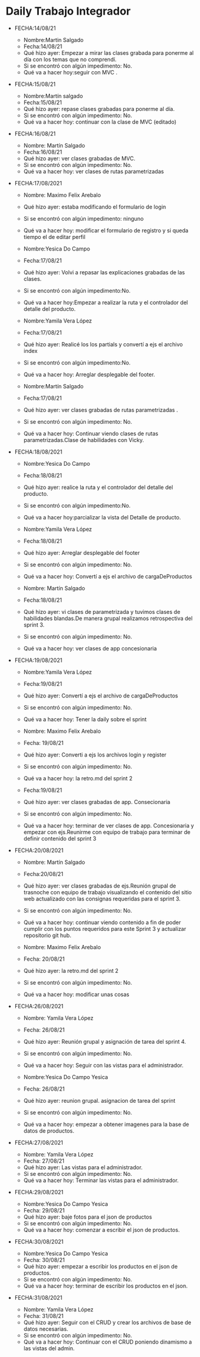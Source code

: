 # Daily Trabajo Integrador

* FECHA:14/08/21

  * Nombre:Martin Salgado
  * Fecha:14/08/21
  * Qué hizo ayer: Empezar a mirar las clases grabada para ponerme al día con los temas que no comprendí.
  * Si se encontró con algún impedimento: No.
  * Qué va a hacer hoy:seguir con MVC .

* FECHA:15/08/21

  * Nombre:Martín salgado
  * Fecha:15/08/21
  * Qué hizo ayer: repase clases grabadas para ponerme al día.
  * Si se encontró con algún impedimento: No.
  * Qué va a hacer hoy: continuar con la clase de MVC (editado) 

* FECHA:16/08/21

  * Nombre: Martín Salgado
  * Fecha:16/08/21
  * Qué hizo ayer: ver clases grabadas de MVC.
  * Si se encontró con algún impedimento: No.
  * Qué va a hacer hoy: ver clases de rutas parametrizadas


* FECHA:17/08/2021

  * Nombre: Maximo Felix Arebalo
  * Qué hizo ayer: estaba modificando el formulario de login
  * Si se encontró con algún impedimento: ninguno
  * Qué va a hacer hoy: modificar el formulario de registro y si queda tiempo el de editar perfil

  * Nombre:Yesica Do Campo
  * Fecha:17/08/21
  * Qué hizo ayer: Volvi a repasar las explicaciones grabadas de las clases.
  * Si se encontró con algún impedimento:No.
  * Qué va a hacer hoy:Empezar a realizar la ruta y el controlador del detalle del producto.

  * Nombre:Yamila Vera López
  * Fecha:17/08/21
  * Qué hizo ayer: Realicé los los partials y convertí a ejs el archivo index
  * Si se encontró con algún impedimento:No.
  * Qué va a hacer hoy: Arreglar desplegable del footer.

  * Nombre:Martín Salgado
  * Fecha:17/08/21
  * Qué hizo ayer: ver clases grabadas de rutas parametrizadas .
  * Si se encontró con algún impedimento: No.
  * Qué va a hacer hoy: Continuar viendo clases de rutas parametrizadas.Clase de habilidades con Vicky.

* FECHA:18/08/2021

  * Nombre:Yesica Do Campo
  * Fecha:18/08/21
  * Qué hizo ayer: realice la ruta y el controlador del detalle del producto.
  * Si se encontró con algún impedimento:No.
  * Qué va a hacer hoy:parcializar la vista del Detalle de producto.

  * Nombre:Yamila Vera López
  * Fecha:18/08/21
  * Qué hizo ayer: Arreglar desplegable del footer
  * Si se encontró con algún impedimento: No.
  * Qué va a hacer hoy: Convertí a ejs el archivo de cargaDeProductos

  * Nombre: Martín Salgado
  * Fecha:18/08/21
  * Qué hizo ayer: vi clases de parametrizada y tuvimos clases de habilidades blandas.De manera grupal realizamos retrospectiva del sprint 3.
  * Si se encontró con algún impedimento: No.
  * Qué va a hacer hoy: ver clases de app concesionaria

* FECHA:19/08/2021

  * Nombre:Yamila Vera López
  * Fecha:19/08/21
  * Qué hizo ayer:  Convertí a ejs el archivo de cargaDeProductos
  * Si se encontró con algún impedimento: No.
  * Qué va a hacer hoy: Tener la daily sobre el sprint

  * Nombre: Maximo Felix Arebalo
  * Fecha: 19/08/21
  * Qué hizo ayer: Converti a ejs los archivos login y register
  * Si se encontró con algún impedimento: No.
  * Qué va a hacer hoy: la retro.md del sprint 2

  * Fecha:19/08/21
  * Qué hizo ayer: ver clases grabadas de app. Consecionaria
  * Si se encontró con algún impedimento: No.
  * Qué va a hacer hoy: terminar de ver clases de app. Concesionaria y empezar con ejs.Reunirme con equipo de trabajo para terminar de definir contenido del sprint 3


* FECHA:20/08/2021

  * Nombre: Martín Salgado
  * Fecha:20/08/21
  * Qué hizo ayer: ver clases grabadas de ejs.Reunión grupal de trasnoche con equipo de trabajo visualizando el contenido del sitio web actualizado con las consignas requeridas para el sprint 3.
  * Si se encontró con algún impedimento: No.
  * Qué va a hacer hoy: continuar viendo contenido a fin de poder cumplir con los puntos requeridos para este Sprint 3 y actualizar repositorio git hub.

  * Nombre: Maximo Felix Arebalo
  * Fecha: 20/08/21
  * Qué hizo ayer: la retro.md del sprint 2
  * Si se encontró con algún impedimento: No.
  * Qué va a hacer hoy: modificar unas cosas

* FECHA:26/08/2021

  * Nombre: Yamila Vera López
  * Fecha: 26/08/21
  * Qué hizo ayer: Reunión grupal y asignación de tarea del sprint 4.
  * Si se encontró con algún impedimento: No.
  * Qué va a hacer hoy: Seguir con las vistas para el administrador.

  * Nombre:Yesica Do Campo Yesica
  * Fecha: 26/08/21
  * Qué hizo ayer: reunion grupal. asignacion de tarea del sprint
  * Si se encontró con algún impedimento: No.
  * Qué va a hacer hoy: empezar a obtener imagenes para la base de datos de productos.

* FECHA:27/08/2021

  * Nombre: Yamila Vera López
  * Fecha: 27/08/21
  * Qué hizo ayer:  Las vistas para el administrador.
  * Si se encontró con algún impedimento: No.
  * Qué va a hacer hoy: Terminar las vistas para el administrador.

* FECHA:29/08/2021

  * Nombre:Yesica Do Campo Yesica
  * Fecha: 29/08/21
  * Qué hizo ayer: baje fotos para el json de productos
  * Si se encontró con algún impedimento: No.
  * Qué va a hacer hoy: comenzar a escribir el json de productos.

* FECHA:30/08/2021

  * Nombre:Yesica Do Campo Yesica
  * Fecha: 30/08/21
  * Qué hizo ayer: empezar a escribir los productos en el json de productos.
  * Si se encontró con algún impedimento: No.
  * Qué va a hacer hoy: terminar de escribir los productos en el json.



* FECHA:31/08/2021

  * Nombre: Yamila Vera López
  * Fecha: 31/08/21
  * Qué hizo ayer:  Seguir con el CRUD y crear los archivos de base de datos necesarias.
  * Si se encontró con algún impedimento: No.
  * Qué va a hacer hoy: Continuar con el CRUD poniendo dinamismo a las vistas del admin. 







